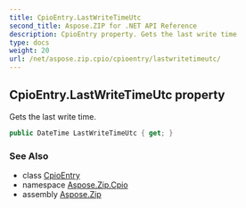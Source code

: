 ```yaml
---
title: CpioEntry.LastWriteTimeUtc
second_title: Aspose.ZIP for .NET API Reference
description: CpioEntry property. Gets the last write time
type: docs
weight: 20
url: /net/aspose.zip.cpio/cpioentry/lastwritetimeutc/
---
```

## CpioEntry.LastWriteTimeUtc property

Gets the last write time.

```csharp
public DateTime LastWriteTimeUtc { get; }
```

### See Also

* class [CpioEntry](../)
* namespace [Aspose.Zip.Cpio](../../cpioentry/)
* assembly [Aspose.Zip](../../../)


